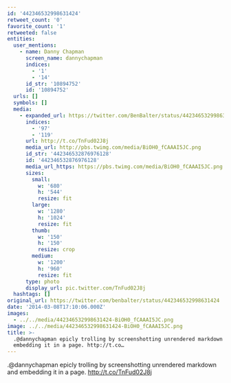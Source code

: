 ```yaml
---
id: '442346532998631424'
retweet_count: '0'
favorite_count: '1'
retweeted: false
entities:
  user_mentions:
    - name: Danny Chapman
      screen_name: dannychapman
      indices:
        - '1'
        - '14'
      id_str: '10894752'
      id: '10894752'
  urls: []
  symbols: []
  media:
    - expanded_url: https://twitter.com/BenBalter/status/442346532998631424/photo/1
      indices:
        - '97'
        - '119'
      url: http://t.co/TnFud02J8j
      media_url: http://pbs.twimg.com/media/BiOH0_fCAAAI5JC.png
      id_str: '442346532876976128'
      id: '442346532876976128'
      media_url_https: https://pbs.twimg.com/media/BiOH0_fCAAAI5JC.png
      sizes:
        small:
          w: '680'
          h: '544'
          resize: fit
        large:
          w: '1280'
          h: '1024'
          resize: fit
        thumb:
          w: '150'
          h: '150'
          resize: crop
        medium:
          w: '1200'
          h: '960'
          resize: fit
      type: photo
      display_url: pic.twitter.com/TnFud02J8j
  hashtags: []
original_url: https://twitter.com/benbalter/status/442346532998631424
date: '2014-03-08T17:10:06.000Z'
images:
  - ../../media/442346532998631424-BiOH0_fCAAAI5JC.png
image: ../../media/442346532998631424-BiOH0_fCAAAI5JC.png
title: >-
  .@dannychapman epicly trolling by screenshotting unrendered markdown and
  embedding it in a page. http://t.co…
---
```


.@dannychapman epicly trolling by screenshotting unrendered markdown and embedding it in a page. http://t.co/TnFud02J8j